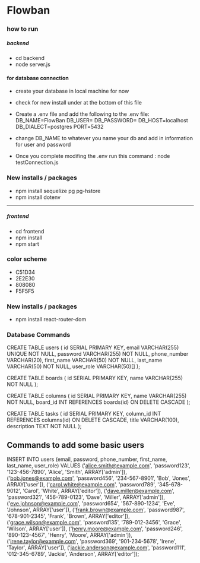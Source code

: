 # Flowban

### how to run 
##### backend
- cd backend
- node server.js
#### for database connection
- create your database in local machine for now
- check for new install under at the bottom of this file
- Create a .env file and add the following to the .env file:
DB_NAME=FlowBan
DB_USER=
DB_PASSWORD=
DB_HOST=localhost
DB_DIALECT=postgres
PORT=5432

- change DB_NAME to whatever you name your db and add in information for user and password
- Once you complete modifing the .env run this command : node testConnection.js

### New installs / packages 
- npm install sequelize pg pg-hstore
- npm install dotenv
------



##### frontend
- cd frontend
- npm install
- npm start
### color scheme
- C51D34
- 2E2E30
- 808080
- F5F5F5
### New installs / packages
- npm install react-router-dom

### Database Commands

CREATE TABLE users (
    id SERIAL PRIMARY KEY,
    email VARCHAR(255) UNIQUE NOT NULL,
    password VARCHAR(255) NOT NULL,
    phone_number VARCHAR(20),
    first_name VARCHAR(50) NOT NULL,
    last_name VARCHAR(50) NOT NULL,
    user_role VARCHAR(50)[]
);

CREATE TABLE boards (
    id SERIAL PRIMARY KEY,
    name VARCHAR(255) NOT NULL
);

CREATE TABLE columns (
    id SERIAL PRIMARY KEY,
    name VARCHAR(255) NOT NULL,
    board_id INT REFERENCES boards(id) ON DELETE CASCADE
);

CREATE TABLE tasks (
    id SERIAL PRIMARY KEY,
    column_id INT REFERENCES columns(id) ON DELETE CASCADE,
    title VARCHAR(100),
    description TEXT NOT NULL
);

## Commands to add some basic users
INSERT INTO users (email, password, phone_number, first_name, last_name, user_role)
VALUES 
('alice.smith@example.com', 'password123', '123-456-7890', 'Alice', 'Smith', ARRAY['admin']),
('bob.jones@example.com', 'password456', '234-567-8901', 'Bob', 'Jones', ARRAY['user']),
('carol.white@example.com', 'password789', '345-678-9012', 'Carol', 'White', ARRAY['editor']),
('dave.miller@example.com', 'password321', '456-789-0123', 'Dave', 'Miller', ARRAY['admin']),
('eve.johnson@example.com', 'password654', '567-890-1234', 'Eve', 'Johnson', ARRAY['user']),
('frank.brown@example.com', 'password987', '678-901-2345', 'Frank', 'Brown', ARRAY['editor']),
('grace.wilson@example.com', 'password135', '789-012-3456', 'Grace', 'Wilson', ARRAY['user']),
('henry.moore@example.com', 'password246', '890-123-4567', 'Henry', 'Moore', ARRAY['admin']),
('irene.taylor@example.com', 'password369', '901-234-5678', 'Irene', 'Taylor', ARRAY['user']),
('jackie.anderson@example.com', 'password111', '012-345-6789', 'Jackie', 'Anderson', ARRAY['editor']);

